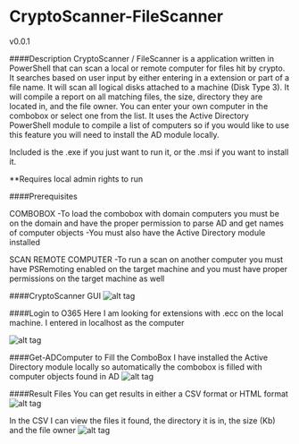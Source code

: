 # CryptoScanner-FileScanner


v0.0.1

####Description
CryptoScanner / FileScanner is a application written in PowerShell that can scan a local or remote computer for files hit by crypto. It searches based on user input by either entering in a extension or part of a file name. It will scan all logical disks attached to a machine (Disk Type 3). It will compile a report on all matching files, the size, directory they are located in, and the file owner. You can enter your own computer in the combobox or select one from the list. It uses the Active Directory PowerShell module to compile a list of computers so if you would like to use this feature you will need to install the AD module locally.

Included is the .exe if you just want to run it, or the .msi if you want to install it.

**Requires local admin rights to run

####Prerequisites

COMBOBOX
-To load the combobox with domain computers you must be on the domain and have the proper permission to parse AD and get names of computer objects
-You must also have the Active Directory module installed

SCAN REMOTE COMPUTER
-To run a scan on another computer you must have PSRemoting enabled on the target machine and you must have proper permissions on the target machine as well


####CryptoScanner GUI
![alt tag](https://github.com/bwya77/CryptoScanner-FileScanner/blob/master/Screenshots/Main_GUI.png)

####Login to O365
Here I am looking for extensions with .ecc on the local machine. I entered in localhost as the computer

![alt tag](https://github.com/bwya77/CryptoScanner-FileScanner/blob/master/Screenshots/LocalHost_Scan.png)

####Get-ADComputer to Fill the ComboBox
I have installed the Active Directory module locally so automatically the combobox is filled with computer objects found in AD
![alt tag](https://github.com/bwya77/CryptoScanner-FileScanner/blob/master/Screenshots/Parse_ComputerList.png)

####Result Files
You can get results in either a CSV format or HTML format
![alt tag](https://github.com/bwya77/CryptoScanner-FileScanner/blob/master/Screenshots/Results.png)

In the CSV I can view the files it found, the directory it is in, the size (Kb) and the file owner
![alt tag](https://github.com/bwya77/CryptoScanner-FileScanner/blob/master/Screenshots/Results_CSV.png)



